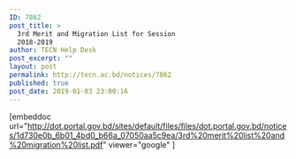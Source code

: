 ```yaml
---
ID: 7862
post_title: >
  3rd Merit and Migration List for Session
  2018-2019
author: TECN Help Desk
post_excerpt: ""
layout: post
permalink: http://tecn.ac.bd/notices/7862
published: true
post_date: 2019-01-03 23:00:16
---
```

[embeddoc url="http://dot.portal.gov.bd/sites/default/files/files/dot.portal.gov.bd/notices/1d730e0b_6b01_4bd0_b66a_07050aa5c9ea/3rd%20merit%20list%20and%20migration%20list.pdf" viewer="google" ]